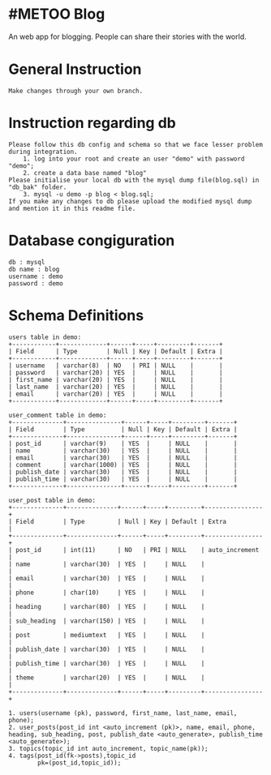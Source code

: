 # #METOO Blog
An web app for blogging. People can share their stories with the world.
#   General Instruction
	Make changes through your own branch.
# 	Instruction regarding db
	Please follow this db config and schema so that we face lesser problem during integration.
		1. log into your root and create an user "demo" with password "demo";
		2. create a data base named "blog"
	Please initialise your local db with the mysql dump file(blog.sql) in "db_bak" folder.
		3. mysql -u demo -p blog < blog.sql;
	If you make any changes to db please upload the modified mysql dump and mention it in this readme file. 
# 	Database congiguration 
	db : mysql
	db name : blog
	username : demo
	password : demo
#  Schema Definitions
	users table in demo:
	+------------+-------------+------+-----+---------+-------+
	| Field      | Type        | Null | Key | Default | Extra |
	+------------+-------------+------+-----+---------+-------+
	| username   | varchar(8)  | NO   | PRI | NULL    |       |
	| password   | varchar(20) | YES  |     | NULL    |       |
	| first_name | varchar(20) | YES  |     | NULL    |       |
	| last_name  | varchar(20) | YES  |     | NULL    |       |
	| email      | varchar(20) | YES  |     | NULL    |       |
	+------------+-------------+------+-----+---------+-------+
	
	user_comment table in demo:
	+--------------+---------------+------+-----+---------+-------+
	| Field        | Type          | Null | Key | Default | Extra |
	+--------------+---------------+------+-----+---------+-------+
	| post_id      | varchar(9)    | YES  |     | NULL    |       |
	| name         | varchar(30)   | YES  |     | NULL    |       |
	| email        | varchar(30)   | YES  |     | NULL    |       |
	| comment      | varchar(1000) | YES  |     | NULL    |       |
	| publish_date | varchar(30)   | YES  |     | NULL    |       |
	| publish_time | varchar(30)   | YES  |     | NULL    |       |
	+--------------+---------------+------+-----+---------+-------+
	
	user_post table in demo:
	+--------------+--------------+------+-----+---------+----------------+
	| Field        | Type         | Null | Key | Default | Extra          |
	+--------------+--------------+------+-----+---------+----------------+
	| post_id      | int(11)      | NO   | PRI | NULL    | auto_increment |
	| name         | varchar(30)  | YES  |     | NULL    |                |
	| email        | varchar(30)  | YES  |     | NULL    |                |
	| phone        | char(10)     | YES  |     | NULL    |                |
	| heading      | varchar(80)  | YES  |     | NULL    |                |
	| sub_heading  | varchar(150) | YES  |     | NULL    |                |
	| post         | mediumtext   | YES  |     | NULL    |                |
	| publish_date | varchar(30)  | YES  |     | NULL    |                |
	| publish_time | varchar(30)  | YES  |     | NULL    |                |
	| theme        | varchar(20)  | YES  |     | NULL    |                |
	+--------------+--------------+------+-----+---------+----------------+

	1. users(username (pk), password, first_name, last_name, email, phone);
	2. user_posts(post_id int <auto_increment (pk)>, name, email, phone, heading, sub_heading, post, publish_date <auto_generate>, publish_time <auto_generate>);
	3. topics(topic_id int auto_increment, topic_name(pk));
	4. tags(post_id(fk->posts),topic_id
			pk=(post_id,topic_id));
